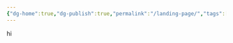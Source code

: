 ```yaml
---
{"dg-home":true,"dg-publish":true,"permalink":"/landing-page/","tags":["gardenEntry"],"dgPassFrontmatter":true,"noteIcon":"1"}
---
```


hi